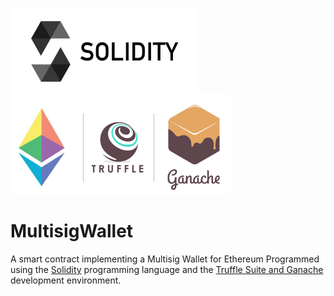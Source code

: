 [![Solidity Logo](Solidity.png)](https://docs.soliditylang.org/)  [![Truffle Logo](ganache.png)](https://www.trufflesuite.com/ganache)

# MultisigWallet  

A smart contract implementing a Multisig Wallet for Ethereum Programmed using the [Solidity](https://docs.soliditylang.org/) programming language and the [Truffle Suite and Ganache](https://www.trufflesuite.com/ganache) development environment.  


